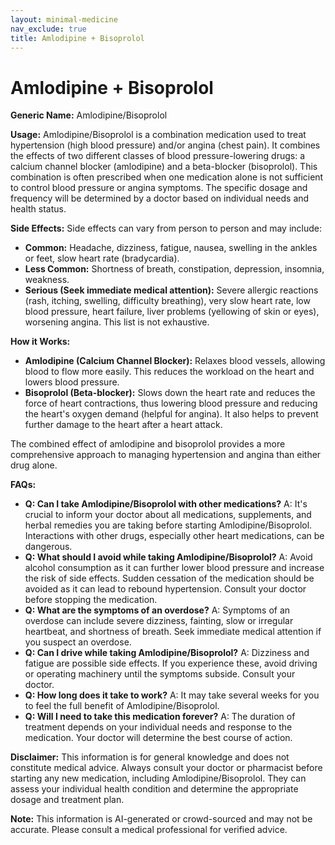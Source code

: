 ```yaml
---
layout: minimal-medicine
nav_exclude: true
title: Amlodipine + Bisoprolol
---
```


# Amlodipine + Bisoprolol

**Generic Name:** Amlodipine/Bisoprolol

**Usage:**  Amlodipine/Bisoprolol is a combination medication used to treat hypertension (high blood pressure) and/or angina (chest pain).  It combines the effects of two different classes of blood pressure-lowering drugs:  a calcium channel blocker (amlodipine) and a beta-blocker (bisoprolol).  This combination is often prescribed when one medication alone is not sufficient to control blood pressure or angina symptoms.  The specific dosage and frequency will be determined by a doctor based on individual needs and health status.

**Side Effects:**  Side effects can vary from person to person and may include:

* **Common:** Headache, dizziness, fatigue, nausea, swelling in the ankles or feet, slow heart rate (bradycardia).
* **Less Common:**  Shortness of breath, constipation, depression, insomnia, weakness.
* **Serious (Seek immediate medical attention):**  Severe allergic reactions (rash, itching, swelling, difficulty breathing), very slow heart rate, low blood pressure, heart failure, liver problems (yellowing of skin or eyes), worsening angina.  This list is not exhaustive.

**How it Works:**

* **Amlodipine (Calcium Channel Blocker):** Relaxes blood vessels, allowing blood to flow more easily. This reduces the workload on the heart and lowers blood pressure.
* **Bisoprolol (Beta-blocker):** Slows down the heart rate and reduces the force of heart contractions, thus lowering blood pressure and reducing the heart's oxygen demand (helpful for angina). It also helps to prevent further damage to the heart after a heart attack.

The combined effect of amlodipine and bisoprolol provides a more comprehensive approach to managing hypertension and angina than either drug alone.

**FAQs:**

* **Q: Can I take Amlodipine/Bisoprolol with other medications?** A: It's crucial to inform your doctor about all medications, supplements, and herbal remedies you are taking before starting Amlodipine/Bisoprolol.  Interactions with other drugs, especially other heart medications, can be dangerous.
* **Q: What should I avoid while taking Amlodipine/Bisoprolol?** A: Avoid alcohol consumption as it can further lower blood pressure and increase the risk of side effects.  Sudden cessation of the medication should be avoided as it can lead to rebound hypertension.  Consult your doctor before stopping the medication.
* **Q: What are the symptoms of an overdose?** A: Symptoms of an overdose can include severe dizziness, fainting, slow or irregular heartbeat, and shortness of breath. Seek immediate medical attention if you suspect an overdose.
* **Q: Can I drive while taking Amlodipine/Bisoprolol?** A:  Dizziness and fatigue are possible side effects.  If you experience these, avoid driving or operating machinery until the symptoms subside.  Consult your doctor.
* **Q: How long does it take to work?** A: It may take several weeks for you to feel the full benefit of Amlodipine/Bisoprolol.
* **Q:  Will I need to take this medication forever?** A: The duration of treatment depends on your individual needs and response to the medication. Your doctor will determine the best course of action.


**Disclaimer:** This information is for general knowledge and does not constitute medical advice. Always consult your doctor or pharmacist before starting any new medication, including Amlodipine/Bisoprolol.  They can assess your individual health condition and determine the appropriate dosage and treatment plan.


**Note:** This information is AI-generated or crowd-sourced and may not be accurate. Please consult a medical professional for verified advice.